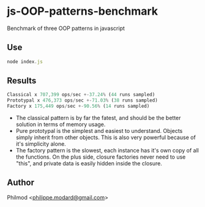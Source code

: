 # js-OOP-patterns-benchmark

  Benchmark of three OOP patterns in javascript

## Use

```js
node index.js
```

## Results
```js
Classical x 707,399 ops/sec +-37.24% (44 runs sampled)
Prototypal x 476,373 ops/sec +-71.03% (38 runs sampled)
Factory x 175,449 ops/sec +-90.56% (14 runs sampled)
```
 - The classical pattern is by far the fatest, and should be the better solution in terms of memory usage.
 - Pure prototypal is the simplest and easiest to understand. Objects simply inherit from other objects.  This is also very powerful because of it's simplicity alone.
 - The factory pattern is the slowest, each instance has it's own copy of all the functions.  On the plus side, closure factories never need to use "this", and private data is easily hidden inside the closure.

## Author

Philmod &lt;philippe.modard@gmail.com&gt;